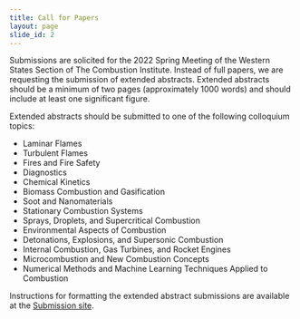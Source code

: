 ```yaml
---
title: Call for Papers
layout: page
slide_id: 2
---
```


Submissions are solicited for the 2022 Spring Meeting of the Western States Section of The Combustion Institute. Instead of full papers, we are requesting the submission of extended abstracts. Extended abstracts should be a minimum of two pages (approximately 1000 words) and should include at least one significant figure.

Extended abstracts should be submitted to one of the following colloquium topics:

- Laminar Flames
- Turbulent Flames
- Fires and Fire Safety 
- Diagnostics
- Chemical Kinetics
- Biomass Combustion and Gasification
- Soot and Nanomaterials 
- Stationary Combustion Systems
- Sprays, Droplets, and Supercritical Combustion
- Environmental Aspects of Combustion
- Detonations, Explosions, and Supersonic Combustion
- Internal Combustion, Gas Turbines, and Rocket Engines
- Microcombustion and New Combustion Concepts
- Numerical Methods and Machine Learning Techniques Applied to Combustion

Instructions for formatting the extended abstract submissions are available at the [Submission site](./submission.html).


